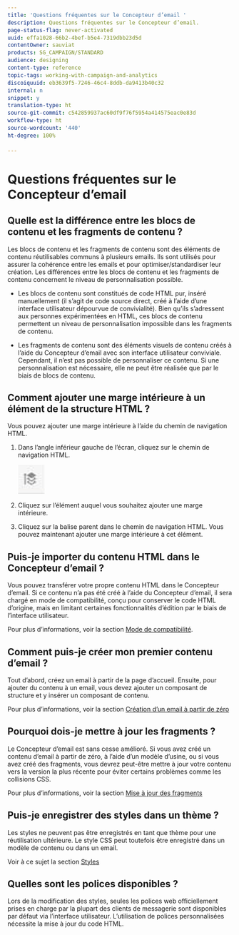 ```yaml
---
title: 'Questions fréquentes sur le Concepteur d’email '
description: Questions fréquentes sur le Concepteur d’email.
page-status-flag: never-activated
uuid: effa1028-66b2-4bef-b5e4-7319dbb23d5d
contentOwner: sauviat
products: SG_CAMPAIGN/STANDARD
audience: designing
content-type: reference
topic-tags: working-with-campaign-and-analytics
discoiquuid: eb3639f5-7246-46c4-8ddb-da9413b40c32
internal: n
snippet: y
translation-type: ht
source-git-commit: c542859937ac60df9f76f5954a414575eac0e83d
workflow-type: ht
source-wordcount: '440'
ht-degree: 100%

---
```



# Questions fréquentes sur le Concepteur d’email

## Quelle est la différence entre les blocs de contenu et les fragments de contenu ?

Les blocs de contenu et les fragments de contenu sont des éléments de contenu réutilisables communs à plusieurs emails. Ils sont utilisés pour assurer la cohérence entre les emails et pour optimiser/standardiser leur création. Les différences entre les blocs de contenu et les fragments de contenu concernent le niveau de personnalisation possible.

* Les blocs de contenu sont constitués de code HTML pur, inséré manuellement (il s’agit de code source direct, créé à l’aide d’une interface utilisateur dépourvue de convivialité). Bien qu’ils s’adressent aux personnes expérimentées en HTML, ces blocs de contenu permettent un niveau de personnalisation impossible dans les fragments de contenu.

* Les fragments de contenu sont des éléments visuels de contenu créés à l’aide du Concepteur d’email avec son interface utilisateur conviviale. Cependant, il n’est pas possible de personnaliser ce contenu. Si une personnalisation est nécessaire, elle ne peut être réalisée que par le biais de blocs de contenu.

## Comment ajouter une marge intérieure à un élément de la structure HTML ?

Vous pouvez ajouter une marge intérieure à l’aide du chemin de navigation HTML.

1. Dans l’angle inférieur gauche de l’écran, cliquez sur le chemin de navigation HTML.

   ![](assets/do-not-localize/breadcrumb.png)

1. Cliquez sur l’élément auquel vous souhaitez ajouter une marge intérieure.
1. Cliquez sur la balise parent dans le chemin de navigation HTML.
Vous pouvez maintenant ajouter une marge intérieure à cet élément.

## Puis-je importer du contenu HTML dans le Concepteur d’email ?

Vous pouvez transférer votre propre contenu HTML dans le Concepteur d’email. Si ce contenu n’a pas été créé à l’aide du Concepteur d’email, il sera chargé en mode de compatibilité, conçu pour conserver le code HTML d’origine, mais en limitant certaines fonctionnalités d’édition par le biais de l’interface utilisateur.

Pour plus d’informations, voir la section [Mode de compatibilité](../../designing/using/using-existing-content.md#compatibility-mode).

## Comment puis-je créer mon premier contenu d’email ?

Tout d’abord, créez un email à partir de la page d’accueil.
Ensuite, pour ajouter du contenu à un email, vous devez ajouter un composant de structure et y insérer un composant de contenu.

Pour plus d’informations, voir la section [Création d’un email à partir de zéro](../../designing/using/quick-start.md#from-scratch-email)

## Pourquoi dois-je mettre à jour les fragments ?

Le Concepteur d’email est sans cesse amélioré. Si vous avez créé un contenu d’email à partir de zéro, à l’aide d’un modèle d’usine, ou si vous avez créé des fragments, vous devrez peut-être mettre à jour votre contenu vers la version la plus récente pour éviter certains problèmes comme les collisions CSS.

Pour plus d’informations, voir la section [Mise à jour des fragments](../../designing/using/designing-content-in-adobe-campaign.md#email-designer-updates)

## Puis-je enregistrer des styles dans un thème ?

Les styles ne peuvent pas être enregistrés en tant que thème pour une réutilisation ultérieure. Le style CSS peut toutefois être enregistré dans un modèle de contenu ou dans un email.

Voir à ce sujet la section [Styles](../../designing/using/styles.md)

## Quelles sont les polices disponibles ?

Lors de la modification des styles, seules les polices web officiellement prises en charge par la plupart des clients de messagerie sont disponibles par défaut via l’interface utilisateur. L’utilisation de polices personnalisées nécessite la mise à jour du code HTML.
